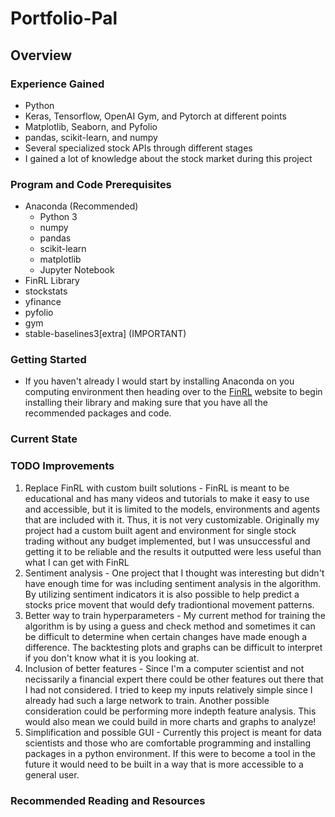 # Portfolio-Pal

## Overview


### Experience Gained ###
* Python
* Keras, Tensorflow, OpenAI Gym, and Pytorch at different points
* Matplotlib, Seaborn, and Pyfolio
* pandas, scikit-learn, and numpy
* Several specialized stock APIs through different stages
* I gained a lot of knowledge about the stock market during this project

### Program and Code Prerequisites ###
- Anaconda (Recommended)
  - Python 3
  - numpy
  - pandas
  - scikit-learn
  - matplotlib
  - Jupyter Notebook
- FinRL Library
- stockstats
- yfinance
- pyfolio
- gym
- stable-baselines3[extra] (IMPORTANT)

### Getting Started ###
- If you haven't already I would start by installing Anaconda on you computing environment then heading over to the [FinRL](http://finrl.org/guide/installation.html) website to begin installing their library and making sure that you have all the recommended packages and code.


### Current State ###


### TODO Improvements ###
1. Replace FinRL with custom built solutions - FinRL is meant to be educational and has many videos and tutorials to make it easy to use and accessible, but it is limited to the models, environments and agents that are included with it. Thus, it is not very customizable. Originally my project had a custom built agent and environment for single stock trading without any budget implemented, but I was unsuccessful and getting it to be reliable and the results it outputted were less useful than what I can get with FinRL
2. Sentiment analysis - One project that I thought was interesting but didn't have enough time for was including sentiment analysis in the algorithm. By utilizing sentiment indicators it is also possible to help predict a stocks price movent that would defy tradiontional movement patterns. 
3. Better way to train hyperparameters - My current method for training the algorithm is by using a guess and check method and sometimes it can be difficult to determine when certain changes have made enough a difference. The backtesting plots and graphs can be difficult to interpret if you don't know what it is you looking at.
4. Inclusion of better features - Since I'm a computer scientist and not necissarily a financial expert there could be other features out there that I had not considered. I tried to keep my inputs relatively simple since I already had such a large network to train. Another possible consideration could be performing more indepth feature analysis. This would also mean we could build in more charts and graphs to analyze!
5. Simplification and possible GUI - Currently this project is meant for data scientists and those who are comfortable programming and installing packages in a python environment. If this were to become a tool in the future it would need to be built in a way that is more accessible to a general user.

### Recommended Reading and Resources ###
